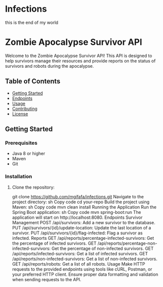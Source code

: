 # Infections
this is the end of my world
# Zombie Apocalypse Survivor API

Welcome to the Zombie Apocalypse Survivor API! This API is designed to help survivors manage their resources and provide reports on the status of survivors and robots during the apocalypse.

## Table of Contents
- [Getting Started](#getting-started)
- [Endpoints](#endpoints)
- [Usage](#usage)
- [Contributing](#contributing)
- [License](#license)

## Getting Started

### Prerequisites
- Java 8 or higher
- Maven
- Git

### Installation
1. Clone the repository:

   git clone https://github.com/mgifafa/infections.git
Navigate to the project directory:
sh
Copy code
cd your-repo
Build the project using Maven:
sh
Copy code
mvn clean install
Running the Application
Run the Spring Boot application:
sh
Copy code
mvn spring-boot:run
The application will start on http://localhost:8080.
Endpoints
Survivor Management
POST /api/survivors: Add a new survivor to the database.
PUT /api/survivors/{id}/update-location: Update the last location of a survivor.
PUT /api/survivors/{id}/flag-infected: Flag a survivor as infected.
Reports
GET /api/reports/percentage-infected-survivors: Get the percentage of infected survivors.
GET /api/reports/percentage-non-infected-survivors: Get the percentage of non-infected survivors.
GET /api/reports/infected-survivors: Get a list of infected survivors.
GET /api/reports/non-infected-survivors: Get a list of non-infected survivors.
GET /api/reports/robots: Get a list of all robots.
Usage
Make HTTP requests to the provided endpoints using tools like cURL, Postman, or your preferred HTTP client.
Ensure proper data formatting and validation when sending requests to the API.
